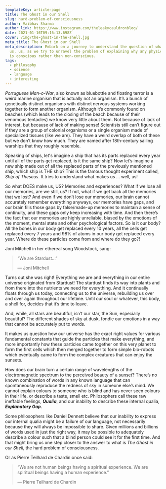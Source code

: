 ```yaml
---
templateKey: article-page
title: The Ghost in our Shell
slug: hard-problem-of-consciousness
author: Vaibhav Sharma
author_link: https://www.instagram.com/theleakycauldronblog/
date: 2021-01-16T09:16:13.698Z
cover: /img/the-ghost-in-the-shell.jpg
meta_title: The Ghost in our Shell
meta_description: Embark on a journey to understand the question of what makes
  us, us, as we try to unravel the problem of explaining why any physical state
  is conscious rather than non-conscious.
tags:
  - philosophy
  - science
  - language
  - interesting
---
```

*Portuguese Man-o-War*, also known as bluebottle and floating terror is a weird marine organism that is actually not an organism. It’s a bunch of genetically distinct organisms with distinct nervous systems working together to form another organism. Although it’s commonly found on beaches (which leads to the closing of the beach because of their venomous tentacles) we know very little about them. Not because of lack of interest, but because of lack of making sense! Scientists still can’t figure out if they are a group of colonial organisms or a single organism made of specialized tissues (like we are). They have a weird overlap of both of these but we don’t know how much. They are named after 18th-century sailing warships that they roughly resemble.

Speaking of ships, let's imagine a ship that has its parts replaced every year until all of the parts get replaced, is it the same ship? Now let’s imagine a new ship made out of all the replaced parts of the previously mentioned ship, which ship is THE ship? This is the famous thought experiment called, *Ship of Theseus*. It tries to understand what makes us … well, us! 

So what DOES make us, US? Memories and experiences? What if we lose all our memories, are we still, us? If not, what if we get back all the memories that we lost? And even if we don’t lose our memories, our brain cannot accurately remember everything anyways, our memories have gaps, and our brain fills those gaps by false/made-up memories to maintain a sense of continuity, and these gaps only keep increasing with time. And then there’s the fact that our memories are highly unreliable, biased by the emotions of the moment, mental state and other psychological factors. So is it our body? All the bones in our body get replaced every 10 years, all the cells get replaced every 7 years and 98% of atoms in our body get replaced every year. Where do these particles come from and where do they go?!

Joni Mitchell in her ethereal song Woodstock, sang:

> “We are Stardust…”
>
> ― Joni Mitchell

Turns out she was right! Everything we are and everything in our entire universe originated from Stardust! The stardust finds its way into plants and from there into the nutrients we need for everything. And it continually floats through us today, connecting us to the universe, rebuilding us over and over again throughout our lifetime. Until our soul or whatever, this body, a shell for, decides that it’s time to leave.

And, while, all stars are beautiful, isn’t our star, the Sun, especially beautiful? The different shades of sky at dusk, fondle our emotions in a way that cannot be accurately put to words. 

It makes us question how our universe has the exact right values for various fundamental constants that guide the particles that make everything, and more importantly how these particles came together on this very planet to form the first cells which then merged together to form simple bio-robots which eventually came to form the complex creatures that can enjoy the sunsets. 

How does our brain turn a certain range of wavelengths of the electromagnetic spectrum to the perceived beauty of a sunset? There’s no known combination of words in any known language that can spontaneously reproduce the redness of sky in someone else’s mind. We cannot explain colours to someone who is blind and has never seen colours in their life, or describe a taste, smell etc. Philosophers call these raw ineffable feelings, ***Qualia***, and our inability to describe these internal qualia, ***Explanatory Gap***.

Some philosophers like Daniel Dennett believe that our inability to express our internal qualia might be a failure of our language, not necessarily because they will always be impossible to share. Given millions and billions of words used in just the right way, it may be possible to adequately describe a colour such that a blind person could see it for the first time. And that might bring us one step closer to the answer to what is *The Ghost in our Shell*, the hard problem of consciousness.

Or as Pierre Teilhard de Chardin once said:

> “We are not human beings having a spiritual experience. We are spiritual beings having a human experience.”
>
> ― Pierre Teilhard de Chardin